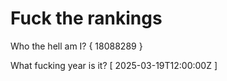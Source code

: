 # Fuck the rankings

Who the hell am I?
{ 18088289 }

What fucking year is it?
[ 2025-03-19T12:00:00Z ]
